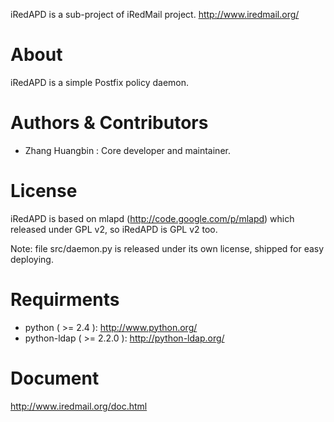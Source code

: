 iRedAPD is a sub-project of iRedMail project. http://www.iredmail.org/

# About

iRedAPD is a simple Postfix policy daemon.

# Authors & Contributors

* Zhang Huangbin <zhb _at_ iredmail.org>: Core developer and maintainer.

# License

iRedAPD is based on mlapd (http://code.google.com/p/mlapd) which released
under GPL v2, so iRedAPD is GPL v2 too.

Note: file src/daemon.py is released under its own license, shipped
for easy deploying.

# Requirments

* python ( >= 2.4 ): http://www.python.org/
* python-ldap ( >= 2.2.0 ): http://python-ldap.org/

# Document
http://www.iredmail.org/doc.html
